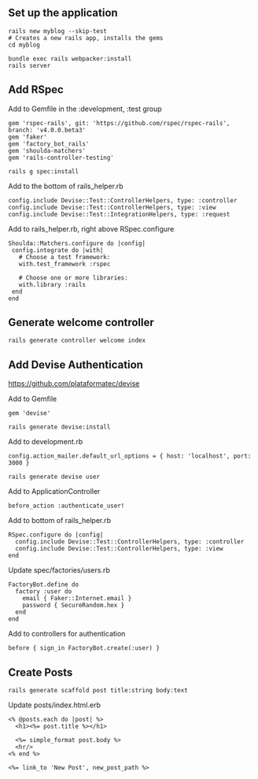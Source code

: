 ## Set up the application

```
rails new myblog --skip-test
# Creates a new rails app, installs the gems
cd myblog

bundle exec rails webpacker:install
rails server

```

## Add RSpec

Add to Gemfile in the :development, :test group
```   
gem 'rspec-rails', git: 'https://github.com/rspec/rspec-rails', branch: 'v4.0.0.beta3'
gem 'faker'
gem 'factory_bot_rails'
gem 'shoulda-matchers'
gem 'rails-controller-testing'
```

```
rails g spec:install
```

Add to the bottom of rails_helper.rb
```
config.include Devise::Test::ControllerHelpers, type: :controller
config.include Devise::Test::ControllerHelpers, type: :view
config.include Devise::Test::IntegrationHelpers, type: :request
```

Add to rails_helper.rb, right above RSpec.configure

```
Shoulda::Matchers.configure do |config|
 config.integrate do |with|
   # Choose a test framework:
   with.test_framework :rspec

   # Choose one or more libraries:
   with.library :rails
 end
end
```

## Generate welcome controller

```
rails generate controller welcome index
```

## Add Devise Authentication

https://github.com/plataformatec/devise

Add to Gemfile
```
gem 'devise'
```

```
rails generate devise:install
```

Add to development.rb

```
config.action_mailer.default_url_options = { host: 'localhost', port: 3000 }
```

```
rails generate devise user
```

Add to ApplicationController
```
before_action :authenticate_user!
```

Add to bottom of rails_helper.rb

```
RSpec.configure do |config|
  config.include Devise::Test::ControllerHelpers, type: :controller
  config.include Devise::Test::ControllerHelpers, type: :view
end
```

Update spec/factories/users.rb
```
FactoryBot.define do
  factory :user do
    email { Faker::Internet.email }
    password { SecureRandom.hex }
  end
end
```

Add to controllers for authentication

```
before { sign_in FactoryBot.create(:user) }
```

## Create Posts

```
rails generate scaffold post title:string body:text

```

Update posts/index.html.erb

```
<% @posts.each do |post| %>
  <h1><%= post.title %></h1>

  <%= simple_format post.body %>
  <hr/>
<% end %>

<%= link_to 'New Post', new_post_path %>
```

